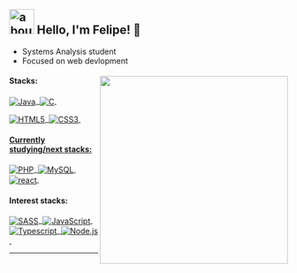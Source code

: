 ## <img width="45" alt="about" src="https://raw.github.com/elizarov/elizarov/master/about.png"> Hello, I'm Felipe! 👋
- Systems Analysis student
- Focused on web devlopment
<div>
<img align="right" width="340" src="https://i.pinimg.com/originals/e8/f4/53/e8f453469a3ec97ecd354df465d73913.gif"/>
<h4>Stacks:</h4>
<div>
<p>
  <a href="https://www.java.com/en/" target="_blank">
    <img align="center" src="https://img.shields.io/badge/-Java-05122A?style=flat&logo=oracle&logoColor=fefefa" alt="Java"/>&nbsp;
  </a>
  <a href="https://learn.microsoft.com/en-us/cpp/c-language/?view=msvc-170" target="_blank">
    <img align="center" src="https://img.shields.io/badge/-C-05122A?style=flat&logo=c%2B%2B&logoColor=fefefa" alt="C"/>&nbsp;
  </a>
</p><p>
  <a href="https://developer.mozilla.org/en-US/docs/Glossary/HTML5" target="_blank">
    <img align="center" src="https://img.shields.io/badge/-Html5-05122A?style=flat&logo=html5&logoColor=fefefa" alt="HTML5"/>&nbsp;
  </a>
  <a href="https://www.css3.com/" target="_blank">
    <img align="center" src="https://img.shields.io/badge/-Css3-05122A?style=flat&logo=css3&logoColor=fefefa" alt="CSS3"/>&nbsp;
</p>
</div>
<h4>Currently studying/next stacks:</h4>
<div>
<p>
  <a href="https://www.php.net/" target="_blank">
    <img align="center" src="https://img.shields.io/badge/-PHP-05122A?style=flat&logo=php&logoColor=fefefa" alt="PHP"/>&nbsp;
  </a>
  <a href="https://www.mysql.com/" target="_blank">
    <img align="center" src="https://img.shields.io/badge/-MySQL-05122A?style=flat&logo=rxdb&logoColor=fefefa" alt="MySQL"/>&nbsp;
  </a>
  <a href="https://react.dev/" target="_blank">
    <img align="center" src="https://img.shields.io/badge/-React-05122A?style=flat&logo=react&logoColor=fefefa" alt="react"/>&nbsp;
  </a>
</p>
</div>
<h4>Interest stacks:</h4>
<div>
<p>
  <a href="https://sass-lang.com/" target="_blank">
    <img align="center" src="https://img.shields.io/badge/-SCSS-05122A?style=flat&logo=sass&logoColor=fefefa" alt="SASS"/>&nbsp;
  </a>
    <a href="https://developer.mozilla.org/en-US/docs/Web/JavaScript" target="_blank">
    <img align="center" src="https://img.shields.io/badge/-JavaScript-05122A?style=flat&logo=javascript&logoColor=fefefa" alt="JavaScript"/>&nbsp;
  </a>
  <a href="https://www.typescriptlang.org/" target="_blank">
    <img align="center" src="https://img.shields.io/badge/-Typescript-05122A?style=flat&logo=typescript&logoColor=fefefa" alt="Typescript"/>&nbsp;
  </a>
  <a href="https://nodejs.org/en" target="_blank">
    <img align="center" src="https://img.shields.io/badge/-Node.js-05122A?style=flat&logo=node.js&logoColor=fefefa" alt="Node.js"/>&nbsp;
  </a>
</p>
</div>
</div>
<hr>
